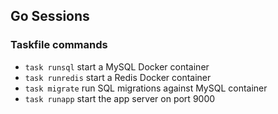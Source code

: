 ## Go Sessions

### Taskfile commands
- ```task runsql```  start a MySQL Docker container
- ```task runredis``` start a Redis Docker container
- ```task migrate```  run SQL migrations against MySQL container
- ```task runapp```   start the app server on port 9000